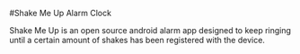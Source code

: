 #Shake Me Up Alarm Clock


Shake Me Up is an open source android alarm app designed to keep ringing
until a certain amount of shakes has been registered with the device. 

